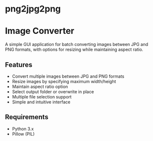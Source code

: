 # png2jpg2png
# Image Converter

A simple GUI application for batch converting images between JPG and PNG formats, with options for resizing while maintaining aspect ratio.

## Features
- Convert multiple images between JPG and PNG formats
- Resize images by specifying maximum width/height
- Maintain aspect ratio option
- Select output folder or overwrite in place
- Multiple file selection support
- Simple and intuitive interface

## Requirements
- Python 3.x
- Pillow (PIL)
